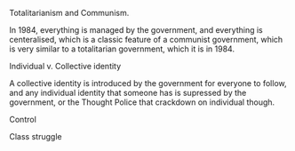 Totalitarianism and Communism.

In 1984, everything is managed by the government, and everything is centeralised, which is a classic feature of a communist government, which is very similar to a totalitarian government, which it is in 1984.

Individual v. Collective identity

A collective identity is introduced by the government for everyone to follow, and any individual identity that someone has is supressed by the government, or the Thought Police that crackdown on individual though.

Control

Class struggle